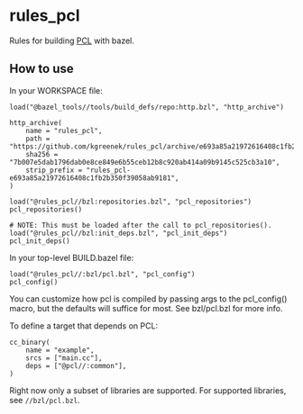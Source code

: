 # rules_pcl

Rules for building [PCL](https://github.com/PointCloudLibrary/pcl) with bazel.


## How to use

In your WORKSPACE file:

```
load("@bazel_tools//tools/build_defs/repo:http.bzl", "http_archive")

http_archive(
    name = "rules_pcl",
    path = "https://github.com/kgreenek/rules_pcl/archive/e693a85a21972616408c1fb2b350f39058ab9181.tar.gz",
    sha256 = "7b007e5dab1796dab0e8ce849e6b55ceb12b8c920ab414a09b9145c525cb3a10",
    strip_prefix = "rules_pcl-e693a85a21972616408c1fb2b350f39058ab9181",
)

load("@rules_pcl//bzl:repositories.bzl", "pcl_repositories")
pcl_repositories()

# NOTE: This must be loaded after the call to pcl_repositories().
load("@rules_pcl//bzl:init_deps.bzl", "pcl_init_deps")
pcl_init_deps()
```

In your top-level BUILD.bazel file:

```
load("@rules_pcl//:bzl/pcl.bzl", "pcl_config")
pcl_config()
```

You can customize how pcl is compiled by passing args to the pcl_config() macro, but the defaults
will suffice for most. See bzl/pcl.bzl for more info.

To define a target that depends on PCL:

```
cc_binary(
    name = "example",
    srcs = ["main.cc"],
    deps = ["@pcl//:common"],
)
```

Right now only a subset of libraries are supported. For supported libraries, see `//bzl/pcl.bzl`.
